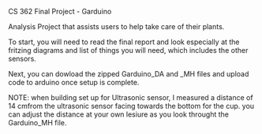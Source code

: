 CS 362 Final Project - Garduino 

Analysis Project that assists users to help take care of their plants.

To start, you will need to read the final report and look especially at the fritzing diagrams 
and list of things you will need, which includes the other sensors. 

Next, you can dowload the zipped Garduino_DA and _MH files and upload code to arduino once setup is complete.

NOTE: when building set up for Ultrasonic sensor, I measured a distance of 14 cmfrom the ultrasonic sensor 
facing towards the bottom for the cup. you can adjust the distance at your own lesiure as you look throught the Garduino_MH file.
